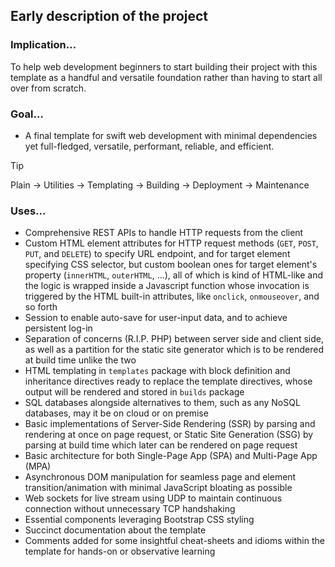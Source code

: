 ## Early description of the project
### Implication…
To help web development beginners to start building their project with this template as a handful and versatile foundation rather than having to start all over from scratch. 
### Goal…
- A final template for swift web development with minimal dependencies yet full-fledged, versatile, performant, reliable, and efficient.
> [!TIP] 
> Plain → Utilities → Templating → Building → Deployment → Maintenance
### Uses…
- Comprehensive REST APIs to handle HTTP requests from the client
- Custom HTML element attributes for HTTP request methods (`GET`, `POST`, `PUT`, and `DELETE`) to specify URL endpoint, and for target element specifying CSS selector, but custom boolean ones for target element's property (`innerHTML`, `outerHTML`, ...), all of which is kind of HTML-like and the logic is wrapped inside a Javascript function whose invocation is triggered by the HTML built-in attributes, like `onclick`, `onmouseover`, and so forth
- Session to enable auto-save for user-input data, and to achieve persistent log-in
- Separation of concerns (R.I.P. PHP) between server side and client side, as well as a partition for the static site generator which is to be rendered at build time unlike the two
- HTML templating in `templates` package with block definition and inheritance directives ready to replace the template directives, whose output will be rendered and stored in `builds` package
- SQL databases alongside alternatives to them, such as any NoSQL databases, may it be on cloud or on premise
- Basic implementations of Server-Side Rendering (SSR) by parsing and rendering at once on page request, or Static Site Generation (SSG) by parsing at build time which later can be rendered on page request
- Basic architecture for both Single-Page App (SPA) and Multi-Page App (MPA)
- Asynchronous DOM manipulation for seamless page and element transition/animation with minimal JavaScript bloating as possible
- Web sockets for live stream using UDP to maintain continuous connection without unnecessary TCP handshaking 
- Essential components leveraging Bootstrap CSS styling
- Succinct documentation about the template
- Comments added for some insightful cheat-sheets and idioms within the template for hands-on or observative learning 

